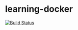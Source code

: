 # learning-docker
[![Build Status](https://travis-ci.org/EbrahimKreem/learn-docker.svg?branch=master)](https://travis-ci.org/EbrahimKreem/learn-docker)
